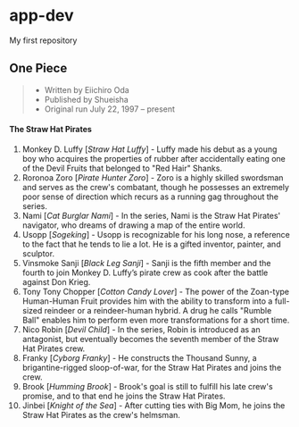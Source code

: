 # app-dev
My first repository
## One Piece
> - Written by	Eiichiro Oda
> - Published by	Shueisha
> - Original run	July 22, 1997 – present
>
#### The Straw Hat Pirates
1. Monkey D. Luffy [*Straw Hat Luffy*] - Luffy made his debut as a young boy who acquires the properties of rubber after accidentally eating one of the Devil Fruits that belonged to "Red Hair" Shanks.
2. Roronoa Zoro [*Pirate Hunter Zoro*] - Zoro is a highly skilled swordsman and serves as the crew's combatant, though he possesses an extremely poor sense of direction which recurs as a running gag throughout the series.
3. Nami [*Cat Burglar Nami*] - In the series, Nami is the Straw Hat Pirates' navigator, who dreams of drawing a map of the entire world.
4. Usopp [*Sogeking*] - Usopp is recognizable for his long nose, a reference to the fact that he tends to lie a lot. He is a gifted inventor, painter, and sculptor.
5. Vinsmoke Sanji [*Black Leg Sanji*] - Sanji is the fifth member and the fourth to join Monkey D. Luffy’s pirate crew as cook after the battle against Don Krieg.
6. Tony Tony Chopper [*Cotton Candy Lover*] - The power of the Zoan-type Human-Human Fruit provides him with the ability to transform into a full-sized reindeer or a reindeer-human hybrid. A drug he calls "Rumble Ball" enables him to perform even more transformations for a short time.
7. Nico Robin [*Devil Child*] - In the series, Robin is introduced as an antagonist, but eventually becomes the seventh member of the Straw Hat Pirates crew.
8. Franky [*Cyborg Franky*] - He constructs the Thousand Sunny, a brigantine-rigged sloop-of-war, for the Straw Hat Pirates and joins the crew.
9. Brook [*Humming Brook*] -  Brook's goal is still to fulfill his late crew's promise, and to that end he joins the Straw Hat Pirates.
10. Jinbei [*Knight of the Sea*] - After cutting ties with Big Mom, he joins the Straw Hat Pirates as the crew's helmsman.
